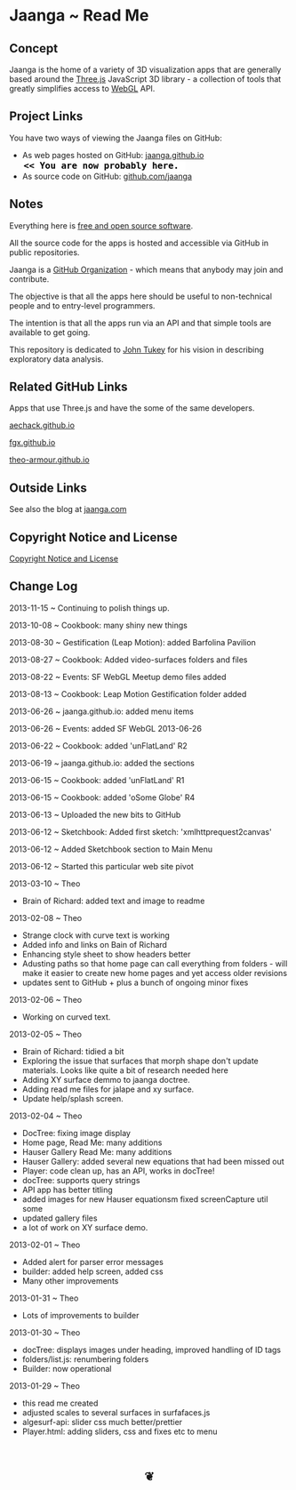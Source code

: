 Jaanga ~ Read Me
================
## Concept
Jaanga is the home of a variety of 3D visualization apps that are generally based around the [Three.js]( http://threejs.org ) JavaScript 3D library - a collection of tools that greatly simplifies access to [WebGL]( http://en.wikipedia.org/wiki/WebGL ) API. 


## Project Links

You have two ways of viewing the Jaanga files on GitHub:  

* As web pages hosted on GitHub: [jaanga.github.io]( http://jaanga.github.io/ "view the files as apps." )  <input value="<< You are now probably here." size=28 style="font:bold 12pt monospace;border-width:0;" >  
* As source code on GitHub: [github.com/jaanga]( https://github.com/jaanga/jaanga.github.io/ "View the files as source code." )  <scan style=display:none ><< You are now probably here.</scan>


## Notes


Everything here is [free and open source software]( http://en.wikipedia.org/wiki/Free_and_open-source_software 'free as in beer and free as in money' ).

All the source code for the apps is hosted and accessible via GitHub in public repositories.

Jaanga is a [GitHub Organization]( https://github.com/blog/674-introducing-organizations ) - which means that anybody may join and contribute.

The objective is that all the apps here should be useful to non-technical people and to entry-level programmers.

The intention is that all the apps run via an API and that simple tools are available to get going.

This repository is dedicated to [John Tukey]( http://en.wikipedia.org/wiki/John_Tukey ) for his vision in describing exploratory data analysis.


## Related GitHub Links
Apps that use Three.js and have the some of the same developers.

[aechack.github.io]( http://aechack.github.io/ )

[fgx.github.io]( http://fgx.github.io ) 

[theo-armour.github.io]( http://theo-armour.github.io/ )


## Outside Links
See also the blog at [jaanga.com](http://jaanga.com ) 


## Copyright Notice and License
[ Copyright Notice and License ]( https://github.com/jaanga/jaanga.github.io/copyright-notice-and-license.md )

## Change Log

2013-11-15 ~ Continuing to polish things up.

2013-10-08 ~ Cookbook: many shiny new things

2013-08-30 ~ Gestification (Leap Motion): added Barfolina Pavilion  

2013-08-27 ~ Cookbook: Added video-surfaces folders and files  

2013-08-22 ~ Events: SF WebGL Meetup demo files added  

2013-08-13 ~ Cookbook: Leap Motion Gestification folder added  

2013-06-26 ~ jaanga.github.io: added menu items  

2013-06-26 ~ Events: added SF WebGL 2013-06-26  

2013-06-22 ~ Cookbook: added 'unFlatLand' R2  

2013-06-19 ~ jaanga.github.io: added the sections  

2013-06-15 ~ Cookbook: added 'unFlatLand' R1  

2013-06-15 ~ Cookbook: added 'oSome Globe' R4  

2013-06-13 ~ Uploaded the new bits to GitHub  

2013-06-12 ~ Sketchbook: Added first sketch: 'xmlhttprequest2canvas'  

2013-06-12 ~ Added Sketchbook section to Main Menu  

2013-06-12 ~ Started this particular web site pivot  


2013-03-10 ~ Theo  

* Brain of Richard: added text and image to readme

2013-02-08 ~ Theo  

* Strange clock with curve text is working
* Added info and links on Bain of Richard
* Enhancing style sheet to show headers better
* Adusting paths so that home page can call everything from folders - will make it easier to create new home pages and yet access older revisions
* updates sent to GitHub + plus a bunch of ongoing minor fixes

2013-02-06 ~ Theo  

* Working on curved text.

2013-02-05 ~ Theo  

* Brain of Richard: tidied a bit
* Exploring the issue that surfaces that morph shape don't update materials. Looks like quite a bit of research needed here
* Adding XY surface demmo to jaanga doctree.
* Adding read me files for jalape and xy surface.
* Update help/splash screen.

2013-02-04 ~ Theo   

* DocTree: fixing image display
* Home page, Read Me: many additions
* Hauser Gallery Read Me: many additions
* Hauser Gallery: added several new equations that had been missed out
* Player: code clean up, has an API, works in docTree!
* docTree: supports query strings
* API app has better titling
* added images for new Hauser equationsm fixed screenCapture util some
* updated gallery files
* a lot of work on XY surface demo.


2013-02-01 ~ Theo   

* Added alert for parser error messages
* builder: added help screen, added css
* Many other improvements

2013-01-31 ~ Theo   

* Lots of improvements to builder

2013-01-30 ~ Theo  

* docTree: displays images under heading, improved handling of ID tags
* folders/list.js: renumbering folders
* Builder: now operational

2013-01-29 ~ Theo  

* this read me created
* adjusted scales to several surfaces in surfafaces.js
* algesurf-api: slider css much better/prettier
* Player.html: adding sliders, css and fixes etc to menu


<br>
<center><h2>&#x2766;</h2></center>

